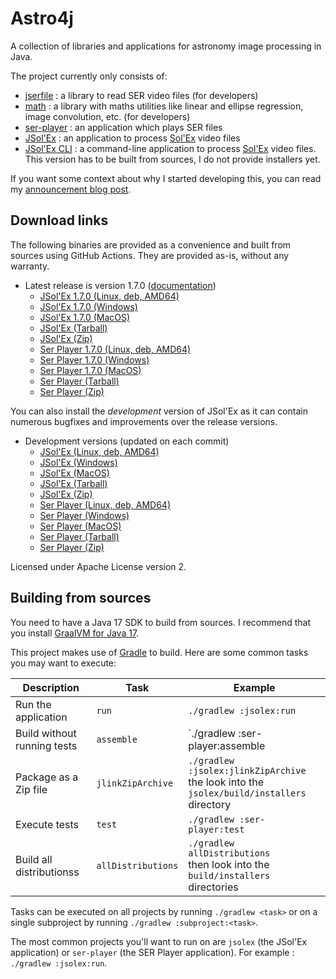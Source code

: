 
# Astro4j

A collection of libraries and applications for astronomy image processing in Java.

The project currently only consists of:

- [jserfile](jserfile/) : a library to read SER video files (for developers)
- [math](math/) : a library with maths utilities like linear and ellipse regression, image convolution, etc. (for developers)
- [ser-player](ser-player/) : an application which plays SER files
- [JSol'Ex](jsolex) : an application to process [Sol'Ex](http://www.astrosurf.com/solex/) video files
- [JSol'Ex CLI](jsolex-cli) : a command-line application to process [Sol'Ex](http://www.astrosurf.com/solex/) video files. This version has to be built from sources, I do not provide installers yet.

If you want some context about why I started developing this, you can read my [announcement blog post](https://melix.github.io/blog/2023/04-22-introducing-astro4j.html).

## Download links

The following binaries are provided as a convenience and built from sources using GitHub Actions.
They are provided as-is, without any warranty.

- Latest release is version 1.7.0 ([documentation](https://melix.github.io/astro4j/1.7.0))
  - [JSol'Ex 1.7.0 (Linux, deb, AMD64)](https://jsolex.s3.eu-west-3.amazonaws.com/jsolex-ubuntu-latest/jsolex_1.7.0-1_amd64.deb)
  - [JSol'Ex 1.7.0 (Windows)](https://jsolex.s3.eu-west-3.amazonaws.com/jsolex-windows-latest/jsolex-1.7.0.msi)
  - [JSol'Ex 1.7.0 (MacOS)](https://jsolex.s3.eu-west-3.amazonaws.com/jsolex-macos-latest/jsolex-1.7.0.pkg)
  - [JSol'Ex (Tarball)](https://jsolex.s3.eu-west-3.amazonaws.com/jsolex-macos-latest/jsolex-1.7.0.tar.gz)
  - [JSol'Ex (Zip)](https://jsolex.s3.eu-west-3.amazonaws.com/jsolex-macos-latest/jsolex-1.7.0.zip)
  - [Ser Player 1.7.0 (Linux, deb, AMD64)](https://jsolex.s3.eu-west-3.amazonaws.com/ser-player-ubuntu-latest/ser-player_1.7.0-1_amd64.deb)
  - [Ser Player 1.7.0 (Windows)](https://jsolex.s3.eu-west-3.amazonaws.com/ser-player-windows-latest/ser-player-1.7.0.msi)
  - [Ser Player 1.7.0 (MacOS)](https://jsolex.s3.eu-west-3.amazonaws.com/ser-player-macos-latest/ser-player-1.7.0.pkg)
  - [Ser Player (Tarball)](https://jsolex.s3.eu-west-3.amazonaws.com/ser-player-macos-latest/ser-player-1.7.0.tar.gz)
  - [Ser Player (Zip)](https://jsolex.s3.eu-west-3.amazonaws.com/ser-player-macos-latest/ser-player-1.7.0.zip)

You can also install the _development_ version of JSol'Ex as it can contain numerous bugfixes and improvements over the release versions.

- Development versions (updated on each commit)
  - [JSol'Ex (Linux, deb, AMD64)](https://jsolex.s3.eu-west-3.amazonaws.com/jsolex-ubuntu-latest/jsolex-devel_1.7.1-1_amd64.deb)
  - [JSol'Ex (Windows)](https://jsolex.s3.eu-west-3.amazonaws.com/jsolex-windows-latest/jsolex-devel-1.7.1.msi)
  - [JSol'Ex (MacOS)](https://jsolex.s3.eu-west-3.amazonaws.com/jsolex-macos-latest/jsolex-devel-1.7.1.pkg)
  - [JSol'Ex (Tarball)](https://jsolex.s3.eu-west-3.amazonaws.com/jsolex-macos-latest/jsolex-1.7.1-SNAPSHOT.tar.gz)
  - [JSol'Ex (Zip)](https://jsolex.s3.eu-west-3.amazonaws.com/jsolex-macos-latest/jsolex-1.7.1-SNAPSHOT.zip)
  - [Ser Player (Linux, deb, AMD64)](https://jsolex.s3.eu-west-3.amazonaws.com/ser-player-ubuntu-latest/ser-player-devel_1.7.1-1_amd64.deb)
  - [Ser Player (Windows)](https://jsolex.s3.eu-west-3.amazonaws.com/ser-player-windows-latest/ser-player-devel-1.7.1.msi)
  - [Ser Player (MacOS)](https://jsolex.s3.eu-west-3.amazonaws.com/ser-player-macos-latest/ser-player-devel-1.7.1.pkg)
  - [Ser Player (Tarball)](https://jsolex.s3.eu-west-3.amazonaws.com/ser-player-macos-latest/ser-player-1.7.1-SNAPSHOT.tar.gz)
  - [Ser Player (Zip)](https://jsolex.s3.eu-west-3.amazonaws.com/ser-player-macos-latest/ser-player-1.7.1-SNAPSHOT.zip)

Licensed under Apache License version 2.

## Building from sources

You need to have a Java 17 SDK to build from sources.
I recommend that you install [GraalVM for Java 17](https://www.graalvm.org/).

This project makes use of [Gradle](https://gradle.org) to build.
Here are some common tasks you may want to execute:

| Description                 |Task|Example|
|-----------------------------|----|-------|
| Run the application         |`run`|`./gradlew :jsolex:run`|
| Build without running tests |`assemble`|`./gradlew :ser-player:assemble|
| Package as a Zip file       |`jlinkZipArchive`|`./gradlew :jsolex:jlinkZipArchive` <br/>the look into the `jsolex/build/installers` directory|
| Execute tests               |`test`|`./gradlew :ser-player:test`|
| Build all distributionss    |`allDistributions`|`./gradlew allDistributions` <br/>then look into the `build/installers` directories|

Tasks can be executed on all projects by running `./gradlew <task>` or on a single subproject by running `./gradlew :subproject:<task>`.

The most common projects you'll want to run on are `jsolex` (the JSol'Ex application) or `ser-player` (the SER Player application).
For example : `./gradlew :jsolex:run`.
